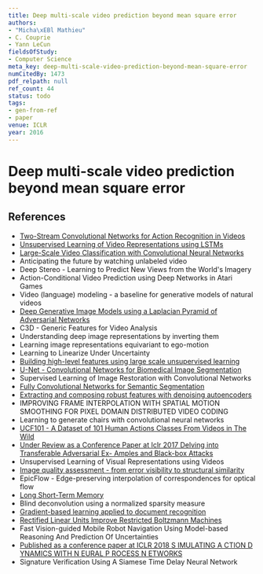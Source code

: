 ```yaml
---
title: Deep multi-scale video prediction beyond mean square error
authors:
- "Micha\xEBl Mathieu"
- C. Couprie
- Yann LeCun
fieldsOfStudy:
- Computer Science
meta_key: deep-multi-scale-video-prediction-beyond-mean-square-error
numCitedBy: 1473
pdf_relpath: null
ref_count: 44
status: todo
tags:
- gen-from-ref
- paper
venue: ICLR
year: 2016
---
```


# Deep multi-scale video prediction beyond mean square error

## References

- [Two-Stream Convolutional Networks for Action Recognition in Videos](./two-stream-convolutional-networks-for-action-recognition-in-videos.md)
- [Unsupervised Learning of Video Representations using LSTMs](./unsupervised-learning-of-video-representations-using-lstms.md)
- [Large-Scale Video Classification with Convolutional Neural Networks](./large-scale-video-classification-with-convolutional-neural-networks.md)
- Anticipating the future by watching unlabeled video
- Deep Stereo - Learning to Predict New Views from the World's Imagery
- Action-Conditional Video Prediction using Deep Networks in Atari Games
- Video (language) modeling - a baseline for generative models of natural videos
- [Deep Generative Image Models using a Laplacian Pyramid of Adversarial Networks](./deep-generative-image-models-using-a-laplacian-pyramid-of-adversarial-networks.md)
- C3D - Generic Features for Video Analysis
- Understanding deep image representations by inverting them
- Learning image representations equivariant to ego-motion
- Learning to Linearize Under Uncertainty
- [Building high-level features using large scale unsupervised learning](./building-high-level-features-using-large-scale-unsupervised-learning.md)
- [U-Net - Convolutional Networks for Biomedical Image Segmentation](./u-net-convolutional-networks-for-biomedical-image-segmentation.md)
- Supervised Learning of Image Restoration with Convolutional Networks
- [Fully Convolutional Networks for Semantic Segmentation](./fully-convolutional-networks-for-semantic-segmentation.md)
- [Extracting and composing robust features with denoising autoencoders](./extracting-and-composing-robust-features-with-denoising-autoencoders.md)
- IMPROVING FRAME INTERPOLATION WITH SPATIAL MOTION SMOOTHING FOR PIXEL DOMAIN DISTRIBUTED VIDEO CODING
- Learning to generate chairs with convolutional neural networks
- [UCF101 - A Dataset of 101 Human Actions Classes From Videos in The Wild](./ucf101-a-dataset-of-101-human-actions-classes-from-videos-in-the-wild.md)
- [Under Review as a Conference Paper at Iclr 2017 Delving into Transferable Adversarial Ex- Amples and Black-box Attacks](./under-review-as-a-conference-paper-at-iclr-2017-delving-into-transferable-adversarial-ex-amples-and-black-box-attacks.md)
- Unsupervised Learning of Visual Representations using Videos
- [Image quality assessment - from error visibility to structural similarity](./image-quality-assessment-from-error-visibility-to-structural-similarity.md)
- EpicFlow - Edge-preserving interpolation of correspondences for optical flow
- [Long Short-Term Memory](./long-short-term-memory.md)
- Blind deconvolution using a normalized sparsity measure
- [Gradient-based learning applied to document recognition](./gradient-based-learning-applied-to-document-recognition.md)
- [Rectified Linear Units Improve Restricted Boltzmann Machines](./rectified-linear-units-improve-restricted-boltzmann-machines.md)
- Fast Vision-guided Mobile Robot Navigation Using Model-based Reasoning And Prediction Of Uncertainties
- [Published as a conference paper at ICLR 2018 S IMULATING A CTION D YNAMICS WITH N EURAL P ROCESS N ETWORKS](./published-as-a-conference-paper-at-iclr-2018-s-imulating-a-ction-d-ynamics-with-n-eural-p-rocess-n-etworks.md)
- Signature Verification Using A Siamese Time Delay Neural Network
